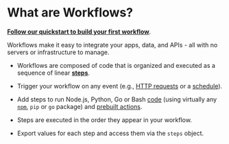 # What are Workflows?

[**Follow our quickstart to build your first workflow**](/quickstart/).

Workflows make it easy to integrate your apps, data, and APIs - all with no servers or infrastructure to manage.

- Workflows are composed of code that is organized and executed as a sequence of linear [**steps**](/workflows/steps/).

- Trigger your workflow on any event (e.g., [HTTP requests](/workflows/steps/triggers/#http) or a [schedule](/workflows/steps/triggers/#schedule)).

- Add steps to run Node.js, Python, Go or Bash [code](/code/) (using virtually any [`npm`](/code/nodejs/#using-npm-packages), `pip` or `go` package) and [prebuilt actions](/components/actions/).

- Steps are executed in the order they appear in your workflow.

- Export values for each step and access them via the `steps` object.
